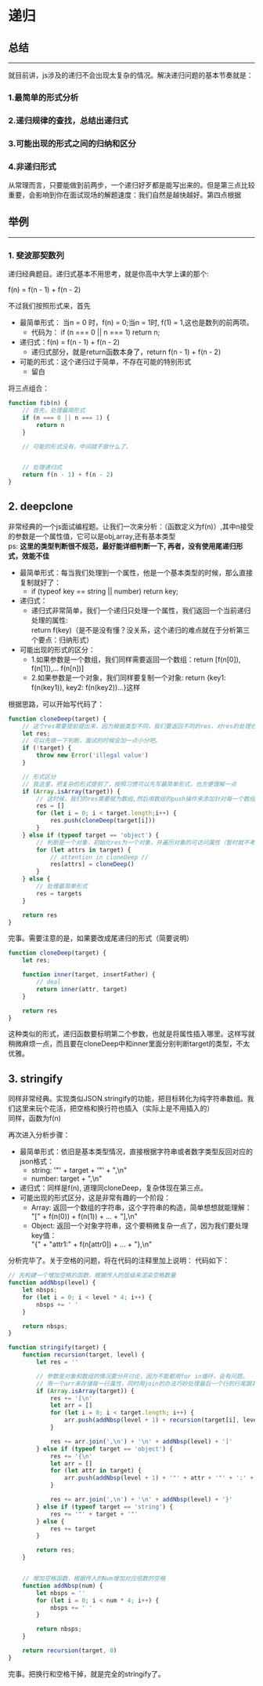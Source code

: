# 递归


## 总结
---

就目前讲，js涉及的递归不会出现太复杂的情况。解决递归问题的基本节奏就是：
### 1.最简单的形式分析
### 2.递归规律的查找，总结出递归式
### 3.可能出现的形式之间的归纳和区分
### 4.非递归形式
从常理而言，只要能做到前两步，一个递归好歹都是能写出来的。但是第三点比较重要，会影响到你在面试现场的解题速度：我们自然是越快越好。第四点根据

## 举例
---

### 1. 斐波那契数列
递归经典题目。递归式基本不用思考，就是你高中大学上课的那个:  

f(n) = f(n - 1) + f(n - 2)

不过我们按照形式来，首先
* 最简单形式： 当n = 0 时，f(n) = 0;当n = 1时, f(1) = 1,这也是数列的前两项。
    - 代码为： if (n === 0 || n === 1) return n;
* 递归式：f(n) = f(n - 1) + f(n - 2)
    - 递归式部分，就是return函数本身了，return f(n - 1) + f(n - 2)
* 可能的形式：这个递归过于简单，不存在可能的特别形式
    - 留白

将三点组合：
```javascript
function fib(n) {
    // 首先，处理最简形式
    if (n === 0 || n === 1) {
        return n
    }

    // 可能的形式没有，中间就不做什么了。


    // 处理递归式
    return f(n - 1) + f(n - 2)
}
```

## 2. deepclone
非常经典的一个js面试编程题。让我们一次来分析：（函数定义为f(n)）,其中n接受的参数是一个属性值，它可以是obj,array,还有基本类型  
ps: **这里的类型判断很不规范，最好能详细判断一下, 再者，没有使用尾递归形式，效能不佳**

* 最简单形式：每当我们处理到一个属性，他是一个基本类型的时候，那么直接复制就好了：
    - if (typeof key == string || number) return key;
* 递归式：
    - 递归式非常简单，我们一个递归只处理一个属性，我们返回一个当前递归处理的属性:  
    return f(key)（是不是没有懂？没关系，这个递归的难点就在于分析第三个要点：归纳形式）
* 可能出现的形式的区分：
    - 1.如果参数是一个数组，我们同样需要返回一个数组：return [f(n[0]), f(n[1]),... f(n[n])]
    - 2.如果参数是一个对象，我们同样要复制一个对象: return {key1: f(n(key1)), key2: f(n(key2))...}这样

根据思路，可以开始写代码了：
``` javascript
function cloneDeep(target) {
    // 这个res需要提前提出来，因为根据类型不同，我们要返回不同的res，对res的处理也不太一样，具体可以往下看到形式区分的部分
    let res;
    // 可以先做一下判断，面试的时候会加一点小分吧。
    if (!target) {
        throw new Error('illegal value')
    }

    // 形式区分
    // 我这里，把复杂的形式提前了，按照习惯可以先写最简单形式，也方便理解一点
    if (Array.isArray(target)) {
        // 这时候，我们的res需要赋为数组,然后用数组的push操作来添加针对每一个数组元素的递归处理
        res = []
        for (let i = 0; i < target.length;i++) {
            res.push(cloneDeep(target[i]))
        }
    } else if (typeof target == 'object') {
        // 判断是一个对象，初始化res为一个对象，并遍历对象的可访问属性（暂时就不考虑不可访问属性的复制了,不然就使用Object.getOwnPropertyNames()）另外不可使用Object.keys，原型上的可枚举属性就没法弄到了
        for (let attrs in target) {
            // attention in cloneDeep //
            res[attrs] = cloneDeep()
        }
    } else {
        // 处理最简单形式
        res = targets
    }

    return res
}
```

完事。需要注意的是，如果要改成尾递归的形式（简要说明）
``` javascript
function cloneDeep(target) {
    let res;

    function inner(target, insertFather) {
        // deal
        return inner(attr, target)
    }

    return res
}
```
这种类似的形式，递归函数要标明第二个参数，也就是将属性插入哪里。这样写就稍微麻烦一点，而且要在cloneDeep中和inner里面分别判断target的类型，不太优雅。

## 3. stringify
同样非常经典。实现类似JSON.stringify的功能，把目标转化为纯字符串数组。我们这里来玩个花活，把空格和换行符也插入（实际上是不用插入的）  
同样，函数为f(n)

再次进入分析步骤：
* 最简单形式：依旧是基本类型情况，直接根据字符串或者数字类型反回对应的json格式：
    - string: '"' + target + '"' + ",\n"
    - number: target + ",\n"
* 递归式：同样是f(n), 道理同cloneDeep，复杂体现在第三点。
* 可能出现的形式区分，这是非常有趣的一个阶段：
    - Array: 返回一个数组的字符串，这个字符串的构造，简单想想就能理解：  
    "[" + f(n(0)) + f(n(1)) + ... + "],\n"
    - Object: 返回一个对象字符串，这个要稍微复杂一点了，因为我们要处理key值：  
    "{" + "attr1:" + f(n[attr0]) + ... + "},\n"

分析完毕了。关于空格的问题，将在代码的注释里加上说明：
代码如下：
``` javascript
// 先构建一个增加空格的函数，根据传入的层级来渲染空格数量
function addNbsp(level) {
    let nbsps;
    for (let i = 0; i < level * 4; i++) {
        nbsps += ' '
    }

    return nbsps;
}

function stringify(target) {
    function recursion(target, level) {
        let res = ''

        // 参数是对象和数组的情况要分开讨论，因为不能都用for in循环，会有问题。
        // 用一个arr来存储每一行属性，同时用join的办法巧妙处理最后一个行的行尾跟其他行不同的情况：最后一行是没有逗号的,单纯换行
        if (Array.isArray(target)) {
            res += '[\n'
            let arr = []
            for (let i = 0; i < target.length; i++) {
                arr.push(addNbsp(level + 1) + recursion(target[i], level + 1))
            }

            res += arr.join(',\n') + '\n' + addNbsp(level) + ']'
        } else if (typeof target == 'object') {
            res += '{\n'
            let arr = []
            for (let attr in target) {
                arr.push(addNbsp(level + 1) + '"' + attr + '"' + ':' + recursion(target[attr], level + 1))
            }

            res += arr.join(',\n') + '\n' + addNbsp(level) + '}'
        } else if (typeof target == 'string') {
            res += '"' + target + '"'
        } else {
            res += target
        }

        return res;
    }


    // 增加空格函数，根据传入的Num增加对应倍数的空格
    function addNbsp(num) {
        let nbsps = ''
        for (let i = 0; i < num * 4; i++) {
            nbsps += ' '
        }

        return nbsps;
    }

    return recursion(target, 0)
}
```
完事。把换行和空格干掉，就是完全的stringify了。